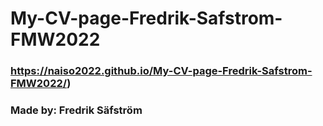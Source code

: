 # My-CV-page-Fredrik-Safstrom-FMW2022

### https://naiso2022.github.io/My-CV-page-Fredrik-Safstrom-FMW2022/)

### Made by: Fredrik Säfström
